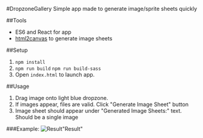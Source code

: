 #DropzoneGallery
Simple app made to generate image/sprite sheets quickly

##Tools
* ES6 and React for app
* [html2canvas](https://www.npmjs.com/package/html2canvas) to generate image sheets

##Setup
1. `npm install`
2. `npm run build` `npm run build-sass`
3. Open `index.html` to launch app.

##Usage
1. Drag image onto light blue dropzone.
2. If images appear, files are valid. Click "Generate Image Sheet" button
3. Image sheet should appear under "Generated Image Sheets:" text. Should be a single image

###Example:
![Result](https://s14.postimg.org/yb5puynpd/Screenshot_2016_11_12_at_4_02_11_PM.png)"Result"
